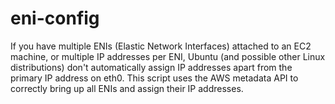# eni-config

If you have multiple ENIs (Elastic Network Interfaces) attached to an EC2 machine, or multiple IP addresses per ENI, Ubuntu (and possible other Linux distributions) don't automatically assign IP addresses apart from the primary IP address on eth0. This script uses the AWS metadata API to correctly bring up all ENIs and assign their IP addresses.
